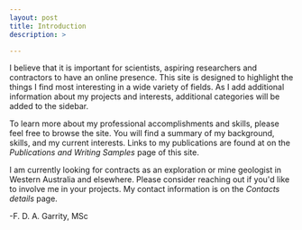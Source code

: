 ```yaml
---
layout: post
title: Introduction
description: >

---
```

I believe that it is important for scientists, aspiring researchers and contractors to have an online presence. This site is designed to highlight the things I find most interesting in a wide variety of fields. As I add additional information about my projects and interests, additional categories will be added to the sidebar.

To learn more about my professional accomplishments and skills, please feel free to browse the site. You will find a summary of my background, skills, and my current interests. Links to my publications are found at on the *Publications and Writing Samples* page of this site.

I am currently looking for contracts as an exploration or mine geologist in Western Australia and elsewhere. Please consider reaching out if you'd like to involve me in your projects. My contact information is on the *Contacts details* page.

-F. D. A. Garrity, MSc

